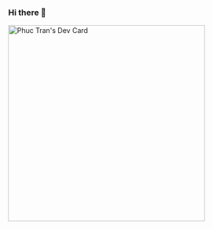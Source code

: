 ### Hi there 👋
<a href="https://app.daily.dev/phuc"><img src="https://api.daily.dev/devcards/8ab5015fdc1c479fb24c8acc6595bb0f.png?r=r7n" width="400" alt="Phuc Tran's Dev Card"/></a>
<!--
**TranPhuc9898/TranPhuc9898** is a ✨ _special_ ✨ repository because its `README.md` (this file) appears on your GitHub profile.

Here are some ideas to get you started:

- 🔭 I’m currently working on ...
- 🌱 I’m currently learning ...
- 👯 I’m looking to collaborate on ...
- 🤔 I’m looking for help with ...
- 💬 Ask me about ...
- 📫 How to reach me: ...
- 😄 Pronouns: ...
- ⚡ Fun fact: ...
-->
